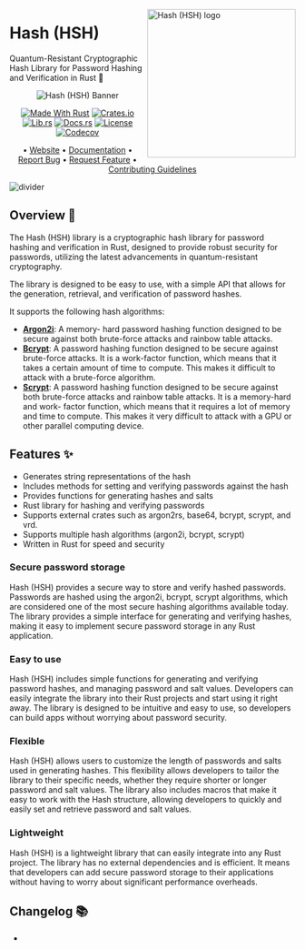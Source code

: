 <!-- markdownlint-disable MD033 MD041 -->

<img src="https://kura.pro/hsh/images/logos/hsh.svg"
alt="Hash (HSH) logo" width="261" align="right" />

<!-- markdownlint-enable MD033 MD041 -->
# Hash (HSH)

Quantum-Resistant Cryptographic Hash Library for Password Hashing and
Verification in Rust 🦀

<!-- markdownlint-disable MD033 MD041 -->
<center>
<!-- markdownlint-enable MD033 MD041 -->

![Hash (HSH) Banner][banner]

[![Made With Rust][made-with-rust]][6] [![Crates.io][crates-badge]][8]
[![Lib.rs][libs-badge]][10] [![Docs.rs][docs-badge]][9]
[![License][license-badge]][2] [![Codecov][codecov-badge]][11]

• [Website][0] • [Documentation][9] • [Report Bug][3]
• [Request Feature][3] • [Contributing Guidelines][4]

<!-- markdownlint-disable MD033 MD041 -->
</center>
<!-- markdownlint-enable MD033 MD041 -->

![divider][divider]

## Overview 📖

The Hash (HSH) library is a cryptographic hash library for password
hashing and verification in Rust, designed to provide robust security
for passwords, utilizing the latest advancements in quantum-resistant
cryptography.

The library is designed to be easy to use, with a simple API that allows
for the generation, retrieval, and verification of password hashes.

It supports the following hash algorithms:

- [**Argon2i**](<https://en.wikipedia.org/wiki/Argon2>): A memory-
hard password hashing function designed to be secure against both
brute-force attacks and rainbow table attacks.
- [**Bcrypt**](<https://en.wikipedia.org/wiki/Bcrypt>): A password
hashing function designed to be secure against brute-force attacks.
It is a work-factor function, which means that it takes a certain
amount of time to compute. This makes it difficult to attack with a
brute-force algorithm.
- [**Scrypt**](<https://en.wikipedia.org/wiki/Scrypt>): A password
hashing function designed to be secure against both brute-force
attacks and rainbow table attacks. It is a memory-hard and work-
factor function, which means that it requires a lot of memory and
time to compute. This makes it very difficult to attack with a GPU
or other parallel computing device.

## Features ✨

- Generates string representations of the hash
- Includes methods for setting and verifying passwords against the hash
- Provides functions for generating hashes and salts
- Rust library for hashing and verifying passwords
- Supports external crates such as argon2rs, base64, bcrypt, scrypt, and
  vrd.
- Supports multiple hash algorithms (argon2i, bcrypt, scrypt)
- Written in Rust for speed and security

### Secure password storage

Hash (HSH) provides a secure way to store and verify hashed passwords.
Passwords are hashed using the argon2i, bcrypt, scrypt algorithms, which
are considered one of the most secure hashing algorithms available
today. The library provides a simple interface for generating and
verifying hashes, making it easy to implement secure password storage
in any Rust application.

### Easy to use

Hash (HSH) includes simple functions for generating and verifying
password hashes, and managing password and salt values. Developers can
easily integrate the library into their Rust projects and start using
it right away. The library is designed to be intuitive and easy to use,
so developers can build apps without worrying about password security.

### Flexible

Hash (HSH) allows users to customize the length of passwords and salts
used in generating hashes. This flexibility allows developers to tailor
the library to their specific needs, whether they require shorter or
longer password and salt values. The library also includes macros that
make it easy to work with the Hash structure, allowing developers to
quickly and easily set and retrieve password and salt values.

### Lightweight

Hash (HSH) is a lightweight library that can easily integrate into any
Rust project. The library has no external dependencies and is efficient.
It means that developers can add secure password storage to their
applications without having to worry about significant performance
overheads.

## Changelog 📚

-

[0]: https://minifunctions.com/hsh
[2]: http://opensource.org/licenses/MIT
[3]: https://github.com/sebastienrousseau/hsh/issues
[4]: https://raw.githubusercontent.com/sebastienrousseau/hsh/main/.github/CONTRIBUTING.md
[6]: https://github.com/sebastienrousseau/hsh/graphs/contributors
[8]: https://crates.io/crates/hsh
[9]: https://docs.rs/hsh
[10]: https://lib.rs/crates/hsh
[11]: https://codecov.io/github/sebastienrousseau/hsh

[banner]: https://kura.pro/hsh/images/titles/title-hsh.svg "Hash (HSH) Banner"
[codecov-badge]: https://img.shields.io/codecov/c/github/sebastienrousseau/cmn?style=for-the-badge&token=DMNW4DN0LO 'Codecov'
[crates-badge]: https://img.shields.io/crates/v/hsh.svg?style=for-the-badge 'Crates.io'
[divider]: https://kura.pro/common/images/elements/divider.svg "divider"
[docs-badge]: https://img.shields.io/docsrs/hsh.svg?style=for-the-badge 'Docs.rs'
[libs-badge]: https://img.shields.io/badge/lib.rs-v0.0.3-orange.svg?style=for-the-badge 'Lib.rs'
[license-badge]: https://img.shields.io/crates/l/hsh.svg?style=for-the-badge 'License'
[made-with-rust]: https://img.shields.io/badge/rust-f04041?style=for-the-badge&labelColor=c0282d&logo=rust 'Made With Rust'
